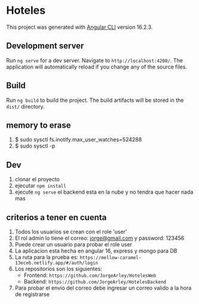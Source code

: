 # Hoteles

This project was generated with [Angular CLI](https://github.com/angular/angular-cli) version 16.2.3.

## Development server

Run `ng serve` for a dev server. Navigate to `http://localhost:4200/`. The application will automatically reload if you change any of the source files.

## Build

Run `ng build` to build the project. The build artifacts will be stored in the `dist/` directory.

## memory to erase
1. $ sudo sysctl fs.inotify.max_user_watches=524288
2. $ sudo sysctl -p
## Dev
1. clonar el proyecto
2. ejecutar ```npm install```
3. ejecute ```ng serve``` el backend esta en la nube y no tendra que hacer nada mas

## criterios a tener en cuenta
1. Todos los usuarios se crean con el role 'user'
2. El rol admin lo tiene el correo: jorge@gmail.com y password: 123456
3. Puede crear un usuario para probar el role user
4. La aplicacion esta hecha en angular 16, express y mongo para DB
5. La ruta para la prueba es: 
    `https://mellow-caramel-13eceb.netlify.app/#/auth/login`
6. Los repositorios son los siguientes:
    * Frontend: `https://github.com/JorgeArley/HotelesWeb`
    * Backend: `https://github.com/JorgeArley/HotelesBackend`
7. Para probar el envio del correo debe ingresar un correo valido a la hora de registrarse